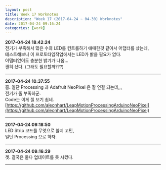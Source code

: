 ```yaml
---
layout: post
title: Week 17 Worknotes
description: "Week 17 (2017-04-24 ~ 04-30) Worknotes"
date: 2017-04-24 09:16:24
categories: [work]
---   
```

**2017-04-24 18:42:24**         
전기가 부족해서 많은 수의 LED를 컨트롤하기 애매한것 같아서 어댑터를 샀는데,            
테스트해보니 이 프로토타입작업에서는 LED가 밝을 필요가 없다.          
어댑터없이도 충분한 밝기가 나옴...            
괜히 샀다. (그래도 필요할까???)          


---        
**2017-04-24 10:37:55**         
흠. 일단 Processing 과 Adafruit NeoPixel 은 잘 연결 되는데,,,          
전기가 좀 부족하군.             
Code는 이게 젤 보기 쉽네.           
[https://github.com/aleonhart/LeapMotionProcessingArduinoNeoPixel](https://github.com/aleonhart/LeapMotionProcessingArduinoNeoPixel)            


---         
**2017-04-24 09:18:50**         
LED Strip 코드를 무엇으로 쓸지 고민,       
일단 Processing 으로 하자.        


---         
**2017-04-24 09:16:29**             
쳇. 결국은 둘다 업데이트를 못 시켰다.  


---
